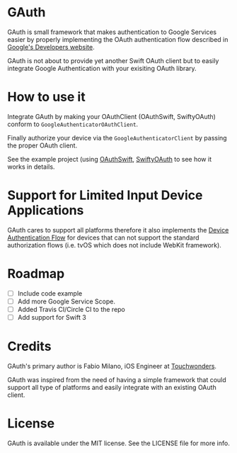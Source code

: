 # GAuth

GAuth is small framework that makes authentication to Google Services easier by properly implementing the OAuth authentication flow described in [Google's Developers website](https://developers.google.com/identity/protocols/OAuth2InstalledApp).

GAuth is not about to provide yet another Swift OAuth client but to easily integrate Google Authentication with your exisiting OAuth library. 

# How to use it

Integrate GAuth by making your OAuthClient (OAuthSwift, SwiftyOAuth) conform to `GoogleAuthenticatorOAuthClient`.

Finally authorize your device via the `GoogleAuthenticatorClient` by passing the proper OAuth client. 

See the example project (using [OAuthSwift](https://github.com/OAuthSwift/OAuthSwift), [SwiftyOAuth](https://github.com/delba/SwiftyOAuth) to see how it works in details.

# Support for Limited Input Device Applications

GAuth cares to support all platforms therefore it also implements the [Device Authentication Flow](https://tools.ietf.org/html/draft-ietf-oauth-v2-01#section-3.5.3) for devices that can not support the standard authorization flows (i.e. tvOS which does not include WebKit framework). 

# Roadmap

- [ ] Include code example
- [ ] Add more Google Service Scope.
- [ ] Added Travis CI/Circle CI to the repo
- [ ] Add support for Swift 3

# Credits

GAuth's primary author is Fabio Milano, iOS Engineer at [Touchwonders](http://www.touchwonders.com).

GAuth was inspired from the need of having a simple framework that could support all type of platforms and easily integrate with an existing OAuth client.

# License

GAuth is available under the MIT license. See the LICENSE file for more info.